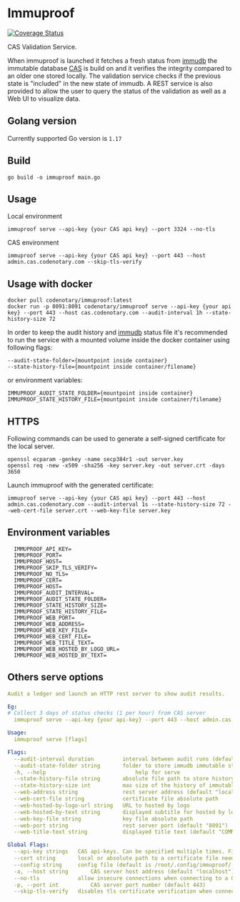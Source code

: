 # Immuproof

[![Coverage Status](https://coveralls.io/repos/github/codenotary/immuproof/badge.svg)](https://coveralls.io/github/codenotary/immuproof)

CAS Validation Service.

When immuproof is launched it fetches a fresh status from [immudb](https://github.com/codenotary/immudb) the immutable database [CAS](https://cas.codenotary.com) is build on and it verifies the integrity compared to an older one stored locally.
The validation service checks if the previous state is "included" in the new state of immudb.
A REST service is also provided to allow the user to query the status of the validation as well as a Web UI to visualize data.

## Golang version

Currently supported Go version is `1.17`

## Build

```shell
go build -o immuproof main.go
```

## Usage

Local environment

```shell
immuproof serve --api-key {your CAS api key} --port 3324 --no-tls
```

CAS environment

```shell
immuproof serve --api-key {your CAS api key} --port 443 --host admin.cas.codenotary.com --skip-tls-verify
```

## Usage with docker

```shell
docker pull codenotary/immuproof:latest
docker run -p 8091:8091 codenotary/immuproof serve --api-key {your api key} --port 443 --host cas.codenotary.com --audit-interval 1h --state-history-size 72
```

In order to keep the audit history and [immudb](https://github.com/codenotary/immudb) status file it's recommended to run the service with a mounted volume inside the docker container using following flags:

```shell
--audit-state-folder={mountpoint inside container}
--state-history-file={mountpoint inside container/filename}
```

or environment variables:

```shell
IMMUPROOF_AUDIT_STATE_FOLDER={mountpoint inside container}
IMMUPROOF_STATE_HISTORY_FILE={mountpoint inside container/filename}
```

## HTTPS

Following commands can be used to generate a self-signed certificate for the local server.

```shell
openssl ecparam -genkey -name secp384r1 -out server.key
openssl req -new -x509 -sha256 -key server.key -out server.crt -days 3650
```

Launch immuproof with the generated certificate:

```shell
immuproof serve --api-key {your CAS api key} --port 443 --host admin.cas.codenotary.com --audit-interval 1s --state-history-size 72 --web-cert-file server.crt --web-key-file server.key
```

## Environment variables
```shell
  IMMUPROOF_API_KEY=
  IMMUPROOF_PORT=
  IMMUPROOF_HOST=
  IMMUPROOF_SKIP_TLS_VERIFY=
  IMMUPROOF_NO_TLS=
  IMMUPROOF_CERT=
  IMMUPROOF_HOST=
  IMMUPROOF_AUDIT_INTERVAL=
  IMMUPROOF_AUDIT_STATE_FOLDER=
  IMMUPROOF_STATE_HISTORY_SIZE=
  IMMUPROOF_STATE_HISTORY_FILE=
  IMMUPROOF_WEB_PORT=
  IMMUPROOF_WEB_ADDRESS=
  IMMUPROOF_WEB_KEY_FILE=
  IMMUPROOF_WEB_CERT_FILE=
  IMMUPROOF_WEB_TITLE_TEXT=
  IMMUPROOF_WEB_HOSTED_BY_LOGO_URL=
  IMMUPROOF_WEB_HOSTED_BY_TEXT=
```

## Others serve options

```yaml
Audit a ledger and launch an HTTP rest server to show audit results.

Eg:
# Collect 3 days of status checks (1 per hour) from CAS server
  immuproof serve --api-key {your api-key} --port 443 --host admin.cas.codenotary.com --skip-tls-verify --audit-interval 1h --state-history-size 72

Usage:
  immuproof serve [flags]

Flags:
  --audit-interval duration         interval between audit runs (default 1h0m0s)
  --audit-state-folder string       folder to store immudb immutable state (default "HOME/.local/state/immuproof")
  -h, --help                            help for serve
  --state-history-file string       absolute file path to store history of immutable states. (JSON format) (default "HOME/.local/state/immuproof/state-history.json")
  --state-history-size int          max size of the history of immutable states. (default 90)
  --web-address string              rest server address (default "localhost")
  --web-cert-file string            certificate file absolute path
  --web-hosted-by-logo-url string   URL to hosted by logo
  --web-hosted-by-text string       displayed subtitle for hosted by logo (default "Hosted by:")
  --web-key-file string             key file absolute path
  --web-port string                 rest server port (default "8091")
  --web-title-text string           displayed title text (default "COMMUNITY ATTESTATION SERVICE VALIDATOR")

Global Flags:
  --api-key strings   CAS api-keys. Can be specified multiple times. First key is used for signing. For each key provided related ledger is audit. If no key is provided, no audit is performed
  --cert string       local or absolute path to a certificate file needed to set up tls connection to a CAS server
  --config string     config file (default is /root/.config/immuproof/.immuproof.yaml) (default "/root/.config/immuproof")
  -a, --host string       CAS server host address (default "localhost")
  --no-tls            allow insecure connections when connecting to a CAS server
  -p, --port int          CAS server port number (default 443)
  --skip-tls-verify   disables tls certificate verification when connecting to a CAS server
```
